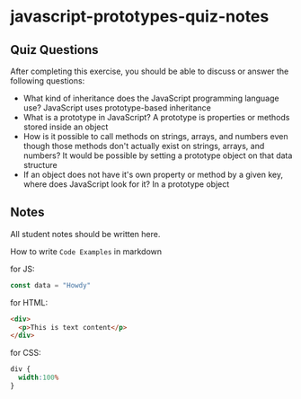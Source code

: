 # javascript-prototypes-quiz-notes

## Quiz Questions

After completing this exercise, you should be able to discuss or answer the following questions:

- What kind of inheritance does the JavaScript programming language use?
JavaScript uses prototype-based inheritance
- What is a prototype in JavaScript?
A prototype is properties or methods stored inside an object
- How is it possible to call methods on strings, arrays, and numbers even though those methods don't actually exist on strings, arrays, and numbers?
It would be possible by setting a prototype object on that data structure
- If an object does not have it's own property or method by a given key, where does JavaScript look for it?
 In a prototype object

## Notes

All student notes should be written here.


How to write `Code Examples` in markdown

for JS:
```javascript
const data = "Howdy"
```

for HTML:
```html
<div>
  <p>This is text content</p>
</div>
```

for CSS:
```css
div {
  width:100%
}
```
